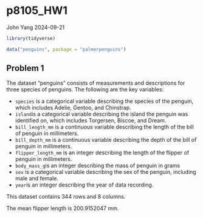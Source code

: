 p8105_HW1
================
John Yang
2024-09-21

``` r
library(tidyverse)
```

``` r
data("penguins", package = "palmerpenguins")
```

## Problem 1

The dataset “penguins” consists of measurements and descriptions for
three species of penguins. The following are the key variables:

- `species` is a categorical variable describing the species of the
  penguin, which includes Adelie, Gentoo, and Chinstrap.
- `island`is a categorical variable describing the island the penguin
  was identified on, which includes Torgersen, Biscoe, and Dream.
- `bill_length_mm` is a continuous variable describing the length of the
  bill of penguin in millimeters.
- `bill_depth_mm` is a continuous variable describing the depth of the
  bill of penguin in millimeters.
- `flipper_length_mm` is an integer describing the length of the flipper
  of penguin in millimeters.
- `body_mass_g`is an integer describing the mass of penguin in grams
- `sex` is a categorical variable describing the sex of the penguin,
  including male and female.
- `year`is an integer describing the year of data recording.

This dataset contains 344 rows and 8 columns.

The mean flipper length is 200.9152047 mm.
